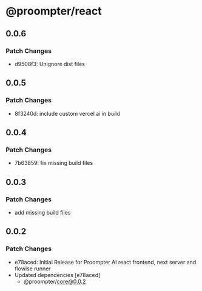 # @proompter/react

## 0.0.6

### Patch Changes

- d9508f3: Unignore dist files

## 0.0.5

### Patch Changes

- 8f3240d: include custom vercel ai in build

## 0.0.4

### Patch Changes

- 7b63859: fix missing build files

## 0.0.3

### Patch Changes

- add missing build files

## 0.0.2

### Patch Changes

- e78aced: Initial Release for Proompter AI react frontend, next server and flowise runner
- Updated dependencies [e78aced]
  - @proompter/core@0.0.2
